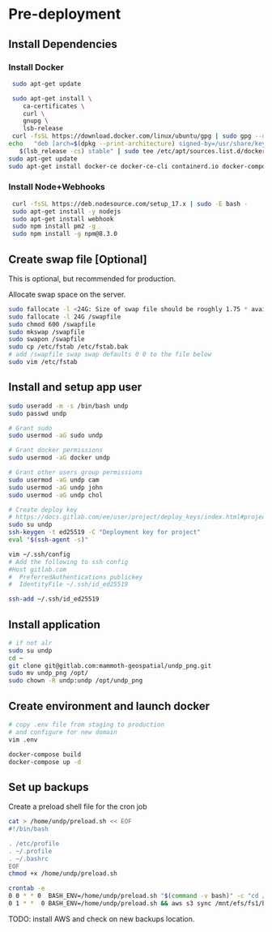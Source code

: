 # Pre-deployment

## Install Dependencies

### Install Docker

```bash
 sudo apt-get update

 sudo apt-get install \
    ca-certificates \
    curl \
    gnupg \
    lsb-release
 curl -fsSL https://download.docker.com/linux/ubuntu/gpg | sudo gpg --dearmor -o /usr/share/keyrings/docker-archive-keyring.gpg
echo   "deb [arch=$(dpkg --print-architecture) signed-by=/usr/share/keyrings/docker-archive-keyring.gpg] https://download.docker.com/linux/ubuntu \
   $(lsb_release -cs) stable" | sudo tee /etc/apt/sources.list.d/docker.list > /dev/null
sudo apt-get update
sudo apt-get install docker-ce docker-ce-cli containerd.io docker-compose
```

### Install Node+Webhooks

```bash
 curl -fsSL https://deb.nodesource.com/setup_17.x | sudo -E bash -
 sudo apt-get install -y nodejs
 sudo apt-get install webhook
 sudo npm install pm2 -g 
 sudo npm install -g npm@8.3.0 
```


## Create swap file [Optional]
This is optional, but recommended for production.

Allocate swap space on the server.
```bash
sudo fallocate -l <24G: Size of swap file should be roughly 1.75 * availble RAM> /swapfile
sudo fallocate -l 24G /swapfile
sudo chmod 600 /swapfile
sudo mkswap /swapfile
sudo swapon /swapfile
sudo cp /etc/fstab /etc/fstab.bak
# add /swapfile swap swap defaults 0 0 to the file below
sudo vim /etc/fstab
```

## Install and setup app user

```bash
sudo useradd -m -s /bin/bash undp
sudo passwd undp

# Grant sudo
sudo usermod -aG sudo undp

# Grant docker permissions
sudo usermod -aG docker undp

# Grant other users group permissions
sudo usermod -aG undp cam
sudo usermod -aG undp john
sudo usermod -aG undp chol

# Create deploy key 
# https://docs.gitlab.com/ee/user/project/deploy_keys/index.html#project-deploy-keys
sudo su undp
ssh-keygen -t ed25519 -C "Deployment key for project"
eval "$(ssh-agent -s)"

vim ~/.ssh/config
# Add the following to ssh config
#Host gitlab.com
#  PreferredAuthentications publickey
#  IdentityFile ~/.ssh/id_ed25519

ssh-add ~/.ssh/id_ed25519

```

## Install application


```bash
# if not alr
sudo su undp
cd ~
git clone git@gitlab.com:mammoth-geospatial/undp_png.git
sudo mv undp_png /opt/
sudo chown -R undp:undp /opt/undp_png
```

## Create environment and launch docker

```bash
# copy .env file from staging to production
# and configure for new domain
vim .env 

docker-compose build
docker-compose up -d 
```

## Set up backups

Create a preload shell file for the cron job
```bash
cat > /home/undp/preload.sh << EOF
#!/bin/bash

. /etc/profile
. ~/.profile
. ~/.bashrc
EOF
chmod +x /home/undp/preload.sh
```

```bash
crontab -e 
0 0 * * 0  BASH_ENV=/home/undp/preload.sh "$(command -v bash)" -c "cd /opt/undp_png && docker exec  --env-file /opt/undp_png/.env -t django4undp_png bash -c 'SOURCE_URL=https://png-geoportal.org TARGET_URL=https://png-geoportal.org ./undp_png/br/backup.sh /backup_restore'" >> /home/undp/backup_undp.log 2>&1
0 1 * *  0 BASH_ENV=/home/undp/preload.sh && aws s3 sync /mnt/efs/fs1/backup_restore/ s3://undp-geonode-backups
```

TODO: install AWS and check on new backups location.
